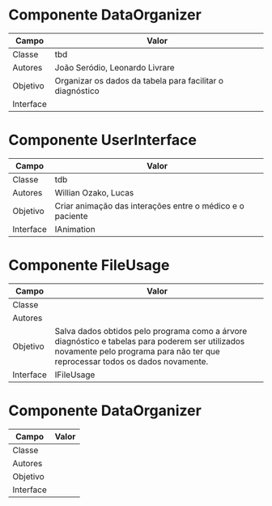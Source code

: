 # Componente DataOrganizer
|Campo | Valor|
|------|--------|
|Classe|tbd|
|Autores|João Seródio, Leonardo Livrare|
|Objetivo|Organizar os dados da tabela para facilitar o diagnóstico|
|Interface||

# Componente UserInterface
|Campo | Valor|
|------|--------|
|Classe|tdb|
|Autores|Willian Ozako, Lucas |
|Objetivo|Criar animação das interações entre o médico e o paciente|
|Interface|IAnimation|

# Componente FileUsage
|Campo | Valor|
|------|--------|
|Classe||
|Autores||
|Objetivo|Salva dados obtidos pelo programa como a árvore diagnóstico e tabelas para poderem ser utilizados novamente pelo programa para não ter que reprocessar todos os dados novamente.|
|Interface|IFileUsage|

# Componente DataOrganizer
|Campo | Valor|
|------|--------|
|Classe||
|Autores||
|Objetivo||
|Interface||
